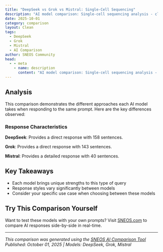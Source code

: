 ```yaml
---
title: "DeepSeek vs Grok vs Mistral: Single-Cell Sequencing"
description: "AI model comparison: Single-cell sequencing analysis - clustering and cell type identification..."
date: 2025-10-01
category: comparison
layout: Clean
tags:
  - DeepSeek
  - Grok
  - Mistral
  - AI Comparison
author: SNEOS Community
head:
  - - meta
    - name: description
      content: "AI model comparison: Single-cell sequencing analysis - clustering and cell type identification..."
---
```


<ChatComparison
  title="DeepSeek vs Grok vs Mistral: Single-Cell Sequencing"
  prompt="Single-cell sequencing analysis - clustering and cell type identification"
  :responses='{
    "DeepSeek": "Of course. This is an excellent and fundamental topic in modern biology. Single-cell RNA sequencing (scRNA-seq) analysis for clustering and cell type identification is a multi-step process that transforms raw gene expression data from thousands of individual cells into biological insights.\n\nHere is a comprehensive guide to the process, from raw data to annotated clusters.\n\n### The Overall Pipeline\n\nA typical scRNA-seq analysis workflow follows these key steps:\n\n1.  **Raw Data Processing:** FASTQ \u2192 Count Matrix.\n2.  **Quality Control \u0026 Filtering:** Removing low-quality cells and genes.\n3.  **Normalization \u0026 Scaling:** Accounting for technical variability.\n4.  **Feature Selection:** Identifying highly variable genes.\n5.  **Dimensionality Reduction:** PCA, followed by UMAP/t-SNE.\n6.  **Clustering:** Grouping cells based on gene expression similarity.\n7.  **Cell Type Identification:** Interpreting the biological meaning of clusters.\n8.  **Downstream Analysis:** Differential expression, trajectory inference, etc.\n\nLet\u0027s break down each step, with a special focus on **clustering (6)** and **cell type identification (7)**.\n\n---\n\n### Step-by-Step Breakdown\n\n#### 1. Raw Data Processing\n*   **Input:** Raw sequencing files (FASTQ).\n*   **Process:** Using tools like \u0060Cell Ranger\u0060 (10x Genomics), \u0060STARsolo\u0060, \u0060Kallisto | Bustools\u0060, or \u0060Alevin-fry\u0060 to align reads to a reference genome and count how many RNA molecules (UMIs) from each gene are in each cell.\n*   **Output:** A **Count Matrix**, where rows are genes, columns are cell barcodes, and values are the UMI counts.\n\n| Cell Barcode | Gene A | Gene B | Gene C | ... |\n| :--- | :--- | :--- | :--- | :--- |\n| AAACCTGAG... | 5 | 0 | 12 | ... |\n| AAACCTGCA... | 0 | 25 | 3 | ... |\n| ... | ... | ... | ... | ... |\n\n#### 2. Quality Control (QC) \u0026 Filtering\nThe goal is to remove technical artifacts and dying cells.\n*   **Metrics:**\n    *   **Number of genes per cell:** Low counts indicate empty droplets or dead/dying cells.\n    *   **Number of UMIs per cell:** Similar to above, a measure of library complexity.\n    *   **Percentage of mitochondrial reads:** High percentage indicates cellular stress or apoptosis.\n    *   **Percentage of ribosomal reads:** Can be cell-type-specific, but extremes can indicate issues.\n*   **Filtering:** You set thresholds (e.g., remove cells with \u003E20% mitochondrial reads or \u003C200 genes detected).\n\n#### 3. Normalization \u0026 Scaling\n*   **Normalization:** Accounts for differences in sequencing depth between cells. The most common method is **\u0022LogNormalize\u0022**, which scales each cell\u0027s total count to a standard value (e.g., 10,000) and then log-transforms the result. (Alternative: \u0060SCTransform\u0060).\n*   **Scaling (Z-scoring):** Shifts the expression of each gene so that the mean is 0 and the standard deviation is 1. This is crucial for PCA, where genes with naturally high expression (e.g., mitochondrial genes) shouldn\u0027t dominate the variation.\n\n#### 4. Feature Selection\nWe don\u0027t use all ~20,000 genes for clustering. We select **Highly Variable Genes (HVGs)** that drive the biological differences between cells. These genes are more informative than housekeeping genes (which are constantly expressed) or genes with low detection (which are just noise).\n\n#### 5. Dimensionality Reduction\nThis is a critical step for visualization and clustering.\n*   **Principal Component Analysis (PCA):** A linear method that reduces the dimensions of the data (from ~2000 HVGs to ~50 PCs) while preserving the major axes of variation. Cells that are similar in high-dimensional space will be close in PCA space.\n*   **Non-Linear Embedding (UMAP/t-SNE):** These techniques take the top PCs (e.g., the first 20) and further reduce them to 2D or 3D for visualization.\n    *   **UMAP:** Better at preserving global structure (the relationships between clusters).\n    *   **t-SNE:** Better at preserving local structure (the shape of individual clusters).\n\n**At this point, you have a 2D plot where you hope to see clouds of cells (potential clusters).**\n\n---\n\n### 6. Clustering: Grouping the Cells\n\nClustering algorithms group cells based on the similarity of their gene expression profiles (in PCA space).\n\n**Common Algorithms:**\n\n*   **Louvain / Leiden Algorithm:** The current gold standard. It\u0027s a graph-based method.\n    1.  A \u0022k-nearest neighbor\u0022 (KNN) graph is built in PCA space. Each cell is a node, and edges are drawn to its most similar neighbors.\n    2.  The algorithm optimizes the graph structure to find highly interconnected \u0022communities\u0022 of cells. These communities are your **clusters**.\n*   **k-Means:** Partitions cells into a pre-defined number (k) of clusters. Less flexible than graph-based methods.\n*   **Hierarchical Clustering:** Builds a tree of cell relationships. Useful for understanding nested relationships.\n\n**Key Parameter: Resolution**\nIn graph-based clustering, the \u0060resolution\u0060 parameter controls the granularity:\n*   **Low resolution:** Fewer, broader clusters.\n*   **High resolution:** More, finer sub-clusters.\nThere is no \u0022correct\u0022 resolution; it depends on your biological question. You might start broad and then \u0022re-cluster\u0022 a population of interest at a higher resolution to find subtypes.\n\n**Output:** Each cell is assigned a cluster number (e.g., Cluster 0, 1, 2, ...).\n\n\n\n---\n\n### 7. Cell Type Identification: The \u0022What Are They?\u0022 Step\n\nThis is where biology meets computation. The goal is to assign a biological identity (e.g., \u0022T-cell,\u0022 \u0022Neuron,\u0022 \u0022Macrophage\u0022) to each computational cluster.\n\n#### Method 1: Finding Marker Genes (The Most Common Method)\nFor each cluster, find genes that are **differentially expressed (DE)** compared to all other cells.\n\n*   **Statistical Tests:** Wilcoxon rank-sum test, MAST, etc.\n*   **Key Metrics for a Marker Gene:**\n    *   **Log Fold Change (avg_log2FC):** How much more highly expressed is the gene in the cluster of interest? (\u003E0.25 is often used as a threshold).\n    *   **P-value / Adjusted P-value:** The statistical significance of the difference.\n    *   **Percentage expressed:** The fraction of cells in the cluster that express the gene. A good marker is expressed in a high percentage of cells within its cluster and a low percentage outside of it.\n\n*   **How to Interpret:**\n    1.  Get a list of the top 5-10 marker genes for Cluster X.\n    2.  Use biological knowledge (literature, databases like PanglaoDB) to see what cell types these genes are associated with.\n        *   **Example:** If a cluster\u0027s top markers are \u0060CD3D\u0060, \u0060CD3E\u0060, \u0060CD8A\u0060, it is very likely a **CD8\u002B T-cell**.\n        *   **Example:** If markers are \u0060CD79A\u0060, \u0060MS4A1\u0060 (CD20), it is a **B-cell**.\n\n#### Method 2: Automated Cell Type Annotation\nTools that compare your data to reference datasets.\n*   **SingleR:** Compares each cell\u0027s expression profile to bulk RNA-seq data of pure cell types or to other annotated scRNA-seq datasets.\n*   **SCINA / Garnett:** Uses pre-defined marker gene sets (from databases like CellMarker) to score and assign cells to types.\n*   **Azimuth:** A web-based tool (from the Satija lab) that maps a query dataset to a carefully annotated reference.\n\n**Best Practice:** Use **automated annotation as a starting point**, but always **validate the results manually** by looking at the expression of canonical marker genes.\n\n---\n\n### 8. Downstream Analysis (After You Know the Cell Types)\n\nOnce you have annotated clusters, you can ask more complex questions:\n*   **Differential Expression (DE):** Compare a specific cell type between conditions (e.g., Healthy vs. Diseased) to find genes associated with the disease state.\n*   **Trajectory Inference / Pseudotime Analysis:** Reconstruct the developmental path of cells (e.g., from stem cell to differentiated cell).\n*   **Cell-Cell Communication:** Predict interactions between different cell types using tools like \u0060CellChat\u0060 or \u0060NicheNet\u0060.\n\n### Practical Tools\n\n*   **R:** The dominant environment.\n    *   [\u0060Seurat\u0060](https://satijalab.org/seurat/): The most comprehensive and widely used toolkit.\n    *   [\u0060SingleCellExperiment\u0060](https://bioconductor.org/packages/release/bioc/html/SingleCellExperiment.html): A foundational data structure, often used with \u0060scran\u0060 for analysis.\n*   **Python:**\n    *   [\u0060Scanpy\u0060](https://scanpy.readthedocs.io/): The primary Python toolkit, very powerful and scalable.\n\n### Summary\n\nClustering and cell type identification is an iterative, discovery-driven process. You start with a cloud of cells and, through computational steps and biological interpretation, you deconvolve it into a map of distinct cell types. The final output is not just a list of clusters, but a biologically meaningful annotation that forms the basis for all subsequent biological insights.",
    "Grok": "Single-cell sequencing (scRNA-seq) analysis is a powerful tool to study cellular heterogeneity at the individual cell level. Clustering and cell type identification are critical steps in the analysis pipeline to group cells with similar transcriptomic profiles and assign biological identities to these groups. Below, I outline the general workflow for clustering and cell type identification, along with tools and methods commonly used in the field, focusing primarily on scRNA-seq data.\n\n---\n\n### **Overview of Workflow**\n1. **Data Preprocessing**:\n   - Quality control (filtering out low-quality cells and genes).\n   - Normalization of read counts.\n   - Removal of technical noise (e.g., batch effects).\n   - Feature selection (highly variable genes).\n\n2. **Dimensionality Reduction**:\n   - Transform high-dimensional data into a lower-dimensional space for visualization and clustering (e.g., PCA, t-SNE, UMAP).\n\n3. **Clustering**:\n   - Group cells based on similarity in gene expression profiles.\n\n4. **Cell Type Identification**:\n   - Annotate clusters using known marker genes, reference datasets, or automated tools.\n\n5. **Validation and Interpretation**:\n   - Visualize clusters, validate annotations, and perform downstream analyses (e.g., differential expression, trajectory inference).\n\n---\n\n### **Step-by-Step Guide to Clustering and Cell Type Identification**\n\n#### **1. Data Preprocessing**\n- **Quality Control (QC)**:\n  - Filter out low-quality cells with too few genes detected or high mitochondrial content (indicating dying cells).\n  - Remove genes expressed in very few cells.\n  - Tools: \u0060Seurat\u0060 (R), \u0060Scanpy\u0060 (Python).\n- **Normalization**:\n  - Normalize read counts to account for differences in sequencing depth between cells (e.g., log-normalization, TPM, or scTransform in Seurat).\n- **Batch Correction (if applicable)**:\n  - Correct for technical artifacts across multiple samples or experiments using methods like \u0060Harmony\u0060, \u0060Combat\u0060, or \u0060CCA\u0060 (in Seurat).\n- **Feature Selection**:\n  - Identify highly variable genes (HVGs) to focus on biologically relevant features.\n\n#### **2. Dimensionality Reduction**\n- Reduce the dimensionality of the data for clustering and visualization.\n  - **Principal Component Analysis (PCA)**: Often used as the first step to identify the major sources of variation.\n  - **t-SNE or UMAP**: Non-linear methods for visualization in 2D or 3D space, preserving local structures of the data (UMAP is often preferred for its speed and ability to maintain global structure).\n  - Tools: \u0060Seurat::RunPCA()\u0060, \u0060Seurat::RunUMAP()\u0060, or \u0060Scanpy\u0060 functions like \u0060sc.tl.pca()\u0060 and \u0060sc.tl.umap()\u0060.\n\n#### **3. Clustering**\n- Group cells into clusters based on their transcriptomic similarity.\n  - Common algorithms:\n    - **K-means clustering**: Simple but requires specifying the number of clusters.\n    - **Graph-based clustering**: Builds a k-nearest neighbor (kNN) graph and identifies communities (e.g., Louvain or Leiden algorithm in \u0060Seurat\u0060 and \u0060Scanpy\u0060).\n    - **Hierarchical clustering**: Less common due to scalability issues.\n  - In \u0060Seurat\u0060, clustering is performed using \u0060FindNeighbors()\u0060 (construct kNN graph) and \u0060FindClusters()\u0060 (Louvain clustering).\n  - In \u0060Scanpy\u0060, use \u0060sc.pp.neighbors()\u0060 and \u0060sc.tl.louvain()\u0060 or \u0060sc.tl.leiden()\u0060.\n  - Parameters like resolution (in Louvain/Leiden) control the granularity of clusters (higher resolution = more clusters).\n\n#### **4. Cell Type Identification**\n- Assign biological identities to clusters based on marker genes or reference data.\n  - **Marker Gene-Based Annotation**:\n    - Identify differentially expressed genes (DEGs) for each cluster using tools like \u0060FindMarkers()\u0060 (Seurat) or \u0060sc.tl.rank_genes_groups()\u0060 (Scanpy).\n    - Compare DEGs to known marker genes for specific cell types (e.g., using literature or databases like PanglaoDB, CellMarker).\n    - Example: High expression of *CD3D* and *CD3E* suggests T cells; *CD19* suggests B cells.\n  - **Automated Annotation with Reference Datasets**:\n    - Use tools to map clusters to reference transcriptomes or annotated datasets.\n    - Tools:\n      - \u0060SingleR\u0060: Matches cluster expression profiles to reference datasets (e.g., Human Primary Cell Atlas, Blueprint).\n      - \u0060CellAssign\u0060: Probabilistic assignment of cell types based on marker gene sets.\n      - \u0060Azimuth\u0060: A Seurat-based tool for mapping query datasets to reference atlases (e.g., human PBMC reference).\n      - \u0060scmap\u0060 or \u0060garnett\u0060: Alternative tools for automated annotation.\n  - **Visualization of Marker Genes**:\n    - Plot expression of marker genes using dot plots, violin plots, or feature plots in \u0060Seurat\u0060 or \u0060Scanpy\u0060 to confirm annotations visually.\n\n#### **5. Validation and Interpretation**\n- **Cluster Visualization**:\n  - Use UMAP or t-SNE plots to visualize clusters and ensure they are distinct.\n  - Overlay marker gene expression on the plots to confirm cell type assignments.\n- **Cluster Stability**:\n  - Assess the robustness of clusters by testing different resolutions or clustering algorithms.\n- **Downstream Analysis**:\n  - Perform differential expression analysis between clusters or conditions.\n  - Conduct trajectory analysis (e.g., using \u0060Monocle3\u0060, \u0060Slingshot\u0060) to infer developmental lineages.\n  - Explore cell-cell communication (e.g., using \u0060CellChat\u0060 or \u0060NicheNet\u0060).\n\n---\n\n### **Popular Tools and Platforms**\n- **Seurat (R)**: A comprehensive toolkit for scRNA-seq analysis with extensive documentation and tutorials. Widely used for clustering, visualization, and cell type annotation.\n- **Scanpy (Python)**: A scalable and fast framework for scRNA-seq analysis, popular in computational biology communities.\n- **Harmony (R/Python)**: For batch correction and data integration.\n- **SingleR (R)**: For automated cell type annotation.\n- **Azimuth (R)**: For mapping to reference datasets.\n\n### **Key Considerations**\n- **Resolution Parameter**: In graph-based clustering, the resolution parameter affects the number of clusters. Experiment with different values to find biologically meaningful groupings.\n- **Over-Clustering vs. Under-Clustering**: Too many clusters may split a single cell type unnecessarily, while too few may merge distinct populations.\n- **Batch Effects**: If combining multiple datasets, correct for technical variation before clustering.\n- **Marker Gene Selection**: Use domain knowledge and databases to ensure accurate cell type assignments. Avoid over-reliance on automated tools without manual validation.\n- **Computational Resources**: scRNA-seq datasets can be large; use tools optimized for scalability (e.g., Scanpy) for big datasets.\n\n---\n\n### **Example Code Snippets**\n\n#### **Seurat (R) Example**\n\u0060\u0060\u0060R\nlibrary(Seurat)\n\n# Load data (e.g., 10X data)\ndata \u003C- Read10X(\u0022path/to/data\u0022)\n\n# Create Seurat object\nseurat_obj \u003C- CreateSeuratObject(counts = data, project = \u0022scRNAseq\u0022)\n\n# Quality control\nseurat_obj[[\u0022percent.mt\u0022]] \u003C- PercentageFeatureSet(seurat_obj, pattern = \u0022^MT-\u0022)\nseurat_obj \u003C- subset(seurat_obj, subset = nFeature_RNA \u003E 200 \u0026 nFeature_RNA \u003C 2500 \u0026 percent.mt \u003C 5)\n\n# Normalize data\nseurat_obj \u003C- NormalizeData(seurat_obj)\n\n# Find variable features\nseurat_obj \u003C- FindVariableFeatures(seurat_obj)\n\n# Scale data\nseurat_obj \u003C- ScaleData(seurat_obj)\n\n# Perform PCA\nseurat_obj \u003C- RunPCA(seurat_obj)\n\n# Visualize PCA\nDimPlot(seurat_obj, reduction = \u0022pca\u0022)\n\n# Run UMAP\nseurat_obj \u003C- RunUMAP(seurat_obj, dims = 1:10)\n\n# Clustering\nseurat_obj \u003C- FindNeighbors(seurat_obj, dims = 1:10)\nseurat_obj \u003C- FindClusters(seurat_obj, resolution = 0.5)\n\n# Visualize clusters\nDimPlot(seurat_obj, reduction = \u0022umap\u0022, label = TRUE)\n\n# Find markers for each cluster\nmarkers \u003C- FindAllMarkers(seurat_obj, only.pos = TRUE, min.pct = 0.25, logfc.threshold = 0.25)\n\u0060\u0060\u0060\n\n#### **Scanpy (Python) Example**\n\u0060\u0060\u0060python\nimport scanpy as sc\n\n# Load data\nadata = sc.read_10x_mtx(\u0022path/to/data\u0022)\n\n# Quality control\nsc.pp.calculate_qc_metrics(adata, inplace=True)\nadata = adata[adata.obs[\u0027pct_counts_mt\u0027] \u003C 5, :]\nadata = adata[adata.obs[\u0027n_genes_by_counts\u0027] \u003E 200, :]\nadata = adata[adata.obs[\u0027n_genes_by_counts\u0027] \u003C 2500, :]\n\n# Normalize data\nsc.pp.normalize_total(adata, target_sum=1e4)\nsc.pp.log1p(adata)\n\n# Find variable genes\nsc.pp.highly_variable_genes(adata, min_mean=0.0125, max_mean=3, min_disp=0.5)\n\n# Scale data\nsc.pp.scale(adata, max_value=10)\n\n# PCA\nsc.tl.pca(adata, svd_solver=\u0027arpack\u0027)\n\n# UMAP\nsc.pp.neighbors(adata, n_neighbors=10, n_pcs=40)\nsc.tl.umap(adata)\n\n# Clustering (Leiden)\nsc.tl.leiden(adata, resolution=0.5)\n\n# Visualize clusters\nsc.pl.umap(adata, color=\u0027leiden\u0027)\n\n# Find marker genes\nsc.tl.rank_genes_groups(adata, \u0027leiden\u0027, method=\u0027t-test\u0027)\nsc.pl.rank_genes_groups(adata, n_genes=20, sharey=False)\n\u0060\u0060\u0060\n\n---\n\n### **Challenges and Pitfalls**\n1",
    "Mistral": "Single-cell sequencing (scRNA-seq) has revolutionized our understanding of cellular heterogeneity and dynamics. Clustering and cell type identification are crucial steps in the analysis of scRNA-seq data. Here\u2019s a step-by-step guide to performing these tasks:\n\n### 1. Data Preprocessing\nBefore clustering and cell type identification, the raw scRNA-seq data needs to be preprocessed. This includes:\n\n- **Quality Control**: Filtering out low-quality cells and genes.\n- **Normalization**: Adjusting for differences in sequencing depth and other technical variations.\n- **Feature Selection**: Identifying highly variable genes that are informative for clustering.\n- **Scaling**: Standardizing the expression levels of the selected genes.\n\n### 2. Dimensionality Reduction\nHigh-dimensional scRNA-seq data is often reduced to a lower-dimensional space to facilitate clustering and visualization. Common techniques include:\n\n- **Principal Component Analysis (PCA)**: Reduces the dimensionality by identifying the principal components that capture the most variance in the data.\n- **t-Distributed Stochastic Neighbor Embedding (t-SNE)**: A non-linear dimensionality reduction technique that is often used for visualization.\n- **Uniform Manifold Approximation and Projection (UMAP)**: Another non-linear dimensionality reduction technique that preserves both local and global data structure.\n\n### 3. Clustering\nClustering algorithms group cells based on their gene expression profiles. Popular methods include:\n\n- **K-means Clustering**: Partitions the data into K clusters.\n- **Hierarchical Clustering**: Builds a hierarchy of clusters.\n- **Graph-based Clustering**: Constructs a graph where nodes represent cells and edges represent similarities, then partitions the graph into clusters. Examples include Louvain and Leiden algorithms.\n\n### 4. Cell Type Identification\nOnce clusters are identified, the next step is to annotate them with cell types. This can be done using:\n\n- **Marker Genes**: Known genes that are specifically expressed in certain cell types.\n- **Differential Expression Analysis**: Identifying genes that are differentially expressed between clusters.\n- **Reference Datasets**: Comparing the clusters to known cell types in reference datasets.\n\n### Tools and Software\nSeveral tools and software packages are available for scRNA-seq analysis, including:\n\n- **Seurat**: A comprehensive R package for scRNA-seq data analysis, including preprocessing, clustering, and visualization.\n- **Scanpy**: A Python package that provides similar functionality to Seurat.\n- **Cell Ranger**: A pipeline from 10x Genomics for processing and analyzing scRNA-seq data.\n- **SingleCellExperiment**: An R/Bioconductor package for single-cell RNA-seq data analysis.\n\n### Example Workflow Using Seurat\nHere\u2019s a simplified example workflow using Seurat in R:\n\n\u0060\u0060\u0060R\n# Load necessary libraries\nlibrary(Seurat)\nlibrary(dplyr)\n\n# Load data\ndata \u003C- Read10X(data.dir = \u0022path/to/data\u0022)\n\n# Create Seurat object\nseurat_obj \u003C- CreateSeuratObject(counts = data, project = \u0022my_project\u0022)\n\n# Quality control\nseurat_obj \u003C- subset(seurat_obj, subset = nFeature_RNA \u003E 200 \u0026 nFeature_RNA \u003C 2500 \u0026 percent.mt \u003C 5)\n\n# Normalization\nseurat_obj \u003C- NormalizeData(seurat_obj)\n\n# Feature selection\nseurat_obj \u003C- FindVariableFeatures(seurat_obj, selection.method = \u0022vst\u0022, nfeatures = 2000)\n\n# Scaling\nseurat_obj \u003C- ScaleData(seurat_obj)\n\n# Dimensionality reduction\nseurat_obj \u003C- RunPCA(seurat_obj, features = VariableFeatures(object = seurat_obj))\nseurat_obj \u003C- RunUMAP(seurat_obj, dims = 1:10)\n\n# Clustering\nseurat_obj \u003C- FindNeighbors(seurat_obj, dims = 1:10)\nseurat_obj \u003C- FindClusters(seurat_obj, resolution = 0.5)\n\n# Visualization\nDimPlot(seurat_obj, reduction = \u0022umap\u0022)\n\n# Differential expression analysis\nmarkers \u003C- FindAllMarkers(seurat_obj, only.pos = TRUE, min.pct = 0.25, logfc.threshold = 0.25)\n\n# Cell type identification\n# This step often involves manual inspection of marker genes and comparison to known cell types\n\u0060\u0060\u0060\n\n### Conclusion\nClustering and cell type identification in scRNA-seq data involve a series of steps, from preprocessing to dimensionality reduction, clustering, and annotation. Tools like Seurat and Scanpy provide robust frameworks for performing these analyses. The choice of methods and parameters can significantly impact the results, so careful consideration and validation are essential."
  }'
  published-date="10:53"
/>

## Analysis

This comparison demonstrates the different approaches each AI model takes when responding to the same prompt. Here are the key differences observed:

### Response Characteristics

**DeepSeek**: Provides a direct response with 158 sentences. 

**Grok**: Provides a direct response with 143 sentences. 

**Mistral**: Provides a detailed response with 40 sentences. 

## Key Takeaways

- Each model brings unique strengths to this type of query
- Response styles vary significantly between models
- Consider your specific use case when choosing between these models

## Try This Comparison Yourself

Want to test these models with your own prompts? Visit [SNEOS.com](https://sneos.com) to compare AI responses side-by-side in real-time.

---

*This comparison was generated using the [SNEOS AI Comparison Tool](https://sneos.com)*
*Published: October 01, 2025 | Models: DeepSeek, Grok, Mistral*
